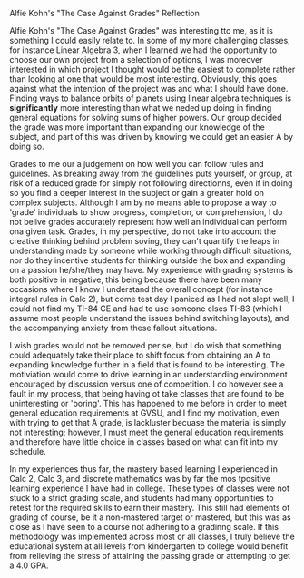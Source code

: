 Alfie Kohn's "The Case Against Grades" Reflection

Alfie Kohn's "The Case Against Grades" was interesting tto me, as it is something I could easily relate to.  In some of my more challenging classes, for instance Linear Algebra 3, when I learned we had the opportunity to choose our own project from a selection of options, I was moreover interested in which project I thought would be the easiest to complete rather than looking at one that would be most interesting.  Obviously, this goes against what the intention of the project was and what I should have done.  Finding ways to balance orbits of planets using linear algebra techniques is __significantly__ more interesting than what we neded up doing in finding general equations for solving sums of higher powers.  Our group decided the grade was more important than expanding our knowledge of the subject, and part of this was driven by knowing we could get an easier A by doing so.

Grades to me our a judgement on how well you can follow rules and guidelines.  As breaking away from the guidelines puts yourself, or group, at risk of a reduced grade for simply not following directionns, even if in doing so you find a deeper interest in the subject or gain a greater hold on complex subjects.  Although I am by no means able to propose a way to 'grade' individuals to show progress, completion, or comprehension, I do not belive grades accurately represent how well an individual can perform ona  given task.  Grades, in my perspective, do not take into account the creative thinking behind problem soving, they can't quantify the leaps in understanding made by someone while working through difficult situations, nor do they incentive students for thinking outside the box and expanding on a passion he/she/they may have.  My experience with grading systems is both positive in negative, this being because there have been many occasions where I know I understand the overall concept (for instance integral rules in Calc 2), but come test day I paniced as I had not slept well, I could not find my TI-84 CE and had to use someone elses TI-83 (which I assume most people understand the issues behind switching layouts), and the accompanying anxiety from these fallout situations.  

I wish grades would not be removed per se, but I do wish that something could adequately take their place to shift focus from obtaining an A to expanding knowledge further in a field that is found to be interesting.  The motiviation would come to drive learning in an understanding environment encouraged by discussion versus one of competition.  I do however see a fault in my process, that being having ot take classes that are found to be uninteresting or 'boring'.  This has happened to me before in order to meet general education requirements at GVSU, and I find my motivation, even with trying to get that A grade, is lackluster becuase the material is simply not interesting; however, I must meet the general education requirements and therefore have little choice in classes based on what can fit into my schedule.

In my experiences thus far, the mastery based learning I experienced in Calc 2, Calc 3, and discrete mathematics was by far the mos tpositive learning experience I have had in college.  These types of classes were not stuck to a strict grading scale, and students had many opportunities to retest for the required skills to earn their mastery.  This still had elements of grading of course, be it a non-mastered target or mastered, but this was as close as I have seen to a course not adhering to a gradinng scale.  If this methodology was implemented across most or all classes, I truly believe the educational system at all levels from kindergarten to college would benefit from relieving the stress of attaining the passing grade or attempting to get a 4.0 GPA.

